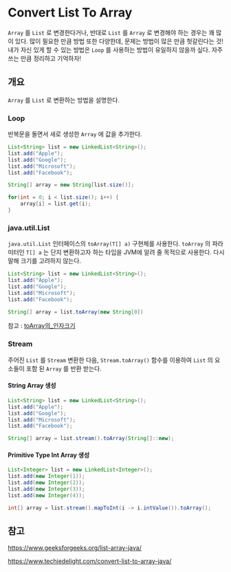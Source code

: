 # Convert List To Array

`Array` 를 `List` 로 변경한다거나, 반대로 `List` 를 `Array` 로 변경해야 하는 경우는 꽤 많이 있다. 많이 필요한 만큼 방법 또한 다양한데, 문제는 방법이 많은 만큼 헛갈린다는 것! 내가 자신 있게 할 수 있는 방법은 `Loop` 를 사용하는 방법이 유일하지 않을까 싶다. 자주 쓰는 만큼 정리하고 기억하자!

## 개요

`Array` 를 `List` 로 변환하는 방법을 설명한다.

### Loop

반복문을 돌면서 새로 생성한 `Array` 에 값을 추가한다.

```java
List<String> list = new LinkedList<String>();
list.add("Apple");
list.add("Google");
list.add("Microsoft");
list.add("Facebook");

String[] array = new String[list.size()];

for(int = 0; i < list.size(); i++) {
    array[i] = list.get(i);
}
```

### java.util.List

`java.util.List` 인터페이스의  `toArray(T[] a)` 구현체를 사용한다. `toArray` 의 파라미터인 `T[] a` 는 단지 변환하고자 하는 타입을 JVM에 알려 줄 목적으로 사용한다. 다시 말해 크기를 고려하지 않는다.

```java
List<String> list = new LinkedList<String>();
list.add("Apple");
list.add("Google");
list.add("Microsoft");
list.add("Facebook");

String[] array = list.toArray(new String[0])
```

참고 : [toArray의_인자크기](https://stackoverflow.com/questions/174093/toarraynew-myclass0-or-toarraynew-myclassmylist-size)

### Stream

주어진 `List` 를 `Stream` 변환한 다음, `Stream.toArray()` 함수를 이용하여 `List` 의 요소들이 포함 된 `Array` 를 반환 받는다.

#### String Array 생성

```java
List<String> list = new LinkedList<String>();
list.add("Apple");
list.add("Google");
list.add("Microsoft");
list.add("Facebook");

String[] array = list.stream().toArray(String[]::new);
```

#### Primitive Type Int Array 생성

```java
List<Integer> list = new LinkedList<Integer>();
list.add(new Integer(1));
list.add(new Integer(2));
list.add(new Integer(3));
list.add(new Integer(4));

int[] array = list.stream().mapToInt(i -> i.intValue()).toArray();
```



## 참고

https://www.geeksforgeeks.org/list-array-java/

https://www.techiedelight.com/convert-list-to-array-java/